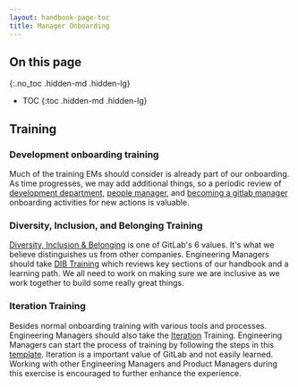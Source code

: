 ```yaml
---
layout: handbook-page-toc
title: Manager Onboarding
---
```


## On this page
{:.no_toc .hidden-md .hidden-lg}

- TOC
{:toc .hidden-md .hidden-lg}

## Training

### Development onboarding training 
Much of the training EMs should consider is already part of our onboarding. As time progresses, we may add additional things, so a periodic review of [development department](https://gitlab.com/gitlab-com/people-group/people-operations/employment-templates/-/blob/master/.gitlab/issue_templates/onboarding_tasks/department_development.md#engineering-division), [people manager](https://gitlab.com/gitlab-com/people-group/people-operations/employment-templates/-/blob/f92885dd12b6b9cc3b580d072dfada45a3188fac/.gitlab/issue_templates/onboarding_tasks/people_manager.md#people-managers), and [becoming a gitlab manager](https://gitlab.com/gitlab-com/people-group/Training/-/blob/master/.gitlab/issue_templates/becoming-a-gitlab-manager.md) onboarding activities for new actions is valuable.  

### Diversity, Inclusion, and Belonging Training
[Diversity, Inclusion & Belonging](/handbook/values/#diversity-inclusion) is one of GitLab's 6 values. It's what we believe distinguishes us from other companies. Engineering Managers should take [DIB Training](https://gitlab.com/gitlab-com/people-group/dib-diversity-inclusion-and-belonging/diversity-and-inclusion/-/issues/new?issuable_template=diversity-inclusion-belonging-training-template) which reviews key sections of our handbook and a learning path. We all need to work on making sure we are inclusive as we work together to build some really great things.

### Iteration Training
Besides normal onboarding training with various tools and processes.  Engineering Managers should also take the [Iteration](/handbook/product/product-principles/#iteration) Training.  Engineering Managers can start the process of training by following the steps in this [template](https://gitlab.com/gitlab-com/Product/-/issues/new?issuable_template=iteration-training).  Iteration is a important value of GitLab and not easily learned.  Working with other Engineering Managers and Product Managers during this exercise is encouraged to further enhance the experience.  
